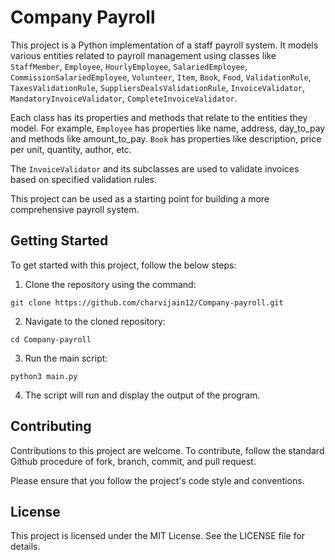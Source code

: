 # Company Payroll
This project is a Python implementation of a staff payroll system. It models various entities related to payroll management using classes like `StaffMember`, `Employee`, `HourlyEmployee`, `SalariedEmployee`, `CommissionSalariedEmployee`, `Volunteer`, `Item`, `Book`, `Food`, `ValidationRule`, `TaxesValidationRule`, `SuppliersDealsValidationRule`, `InvoiceValidator`, `MandatoryInvoiceValidator`, `CompleteInvoiceValidator`.

Each class has its properties and methods that relate to the entities they model. For example, `Employee` has properties like name, address, day_to_pay and methods like amount_to_pay. `Book` has properties like description, price per unit, quantity, author, etc.

The `InvoiceValidator` and its subclasses are used to validate invoices based on specified validation rules.

This project can be used as a starting point for building a more comprehensive payroll system.


## Getting Started
To get started with this project, follow the below steps:

1. Clone the repository using the command:
```
git clone https://github.com/charvijain12/Company-payroll.git
```

2. Navigate to the cloned repository:
```
cd Company-payroll
```

3. Run the main script:
```
python3 main.py
```

4. The script will run and display the output of the program.


## Contributing
Contributions to this project are welcome. To contribute, follow the standard Github procedure of fork, branch, commit, and pull request.

Please ensure that you follow the project's code style and conventions.


## License
This project is licensed under the MIT License. See the LICENSE file for details.
